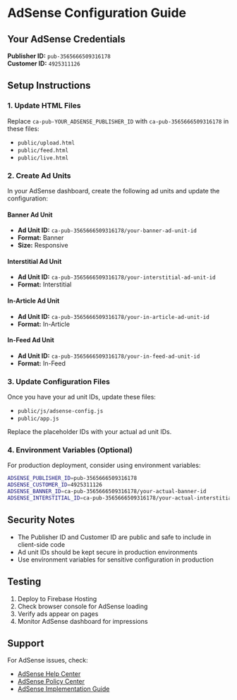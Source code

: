 # AdSense Configuration Guide

## Your AdSense Credentials

**Publisher ID:** `pub-3565666509316178`  
**Customer ID:** `4925311126`

## Setup Instructions

### 1. Update HTML Files

Replace `ca-pub-YOUR_ADSENSE_PUBLISHER_ID` with `ca-pub-3565666509316178` in these files:
- `public/upload.html`
- `public/feed.html` 
- `public/live.html`

### 2. Create Ad Units

In your AdSense dashboard, create the following ad units and update the configuration:

#### Banner Ad Unit
- **Ad Unit ID:** `ca-pub-3565666509316178/your-banner-ad-unit-id`
- **Format:** Banner
- **Size:** Responsive

#### Interstitial Ad Unit  
- **Ad Unit ID:** `ca-pub-3565666509316178/your-interstitial-ad-unit-id`
- **Format:** Interstitial

#### In-Article Ad Unit
- **Ad Unit ID:** `ca-pub-3565666509316178/your-in-article-ad-unit-id`
- **Format:** In-Article

#### In-Feed Ad Unit
- **Ad Unit ID:** `ca-pub-3565666509316178/your-in-feed-ad-unit-id`
- **Format:** In-Feed

### 3. Update Configuration Files

Once you have your ad unit IDs, update these files:
- `public/js/adsense-config.js`
- `public/app.js`

Replace the placeholder IDs with your actual ad unit IDs.

### 4. Environment Variables (Optional)

For production deployment, consider using environment variables:

```bash
ADSENSE_PUBLISHER_ID=pub-3565666509316178
ADSENSE_CUSTOMER_ID=4925311126
ADSENSE_BANNER_ID=ca-pub-3565666509316178/your-actual-banner-id
ADSENSE_INTERSTITIAL_ID=ca-pub-3565666509316178/your-actual-interstitial-id
```

## Security Notes

- The Publisher ID and Customer ID are public and safe to include in client-side code
- Ad unit IDs should be kept secure in production environments
- Use environment variables for sensitive configuration in production

## Testing

1. Deploy to Firebase Hosting
2. Check browser console for AdSense loading
3. Verify ads appear on pages
4. Monitor AdSense dashboard for impressions

## Support

For AdSense issues, check:
- [AdSense Help Center](https://support.google.com/adsense)
- [AdSense Policy Center](https://support.google.com/adsense/answer/48182)
- [AdSense Implementation Guide](https://support.google.com/adsense/answer/9261309) 